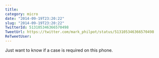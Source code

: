 ```yaml
---
title: 
category: micro
date: "2014-09-19T23:20:22"
slug: "2014-09-19T23:20:22"
TwitterId: 513105346366570498
TweetUrl: https://twitter.com/mark_philpot/status/513105346366570498
ReTweetUser: 
---
```


Just want to know if a case is required on this phone.